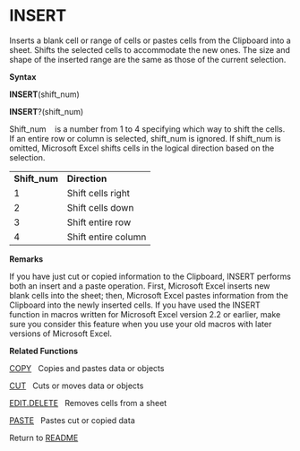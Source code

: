 # INSERT

Inserts a blank cell or range of cells or pastes cells from the
Clipboard into a sheet. Shifts the selected cells to accommodate the new
ones. The size and shape of the inserted range are the same as those of
the current selection.

**Syntax**

**INSERT**(shift\_num)

**INSERT**?(shift\_num)

Shift\_num&nbsp;&nbsp;&nbsp;&nbsp;is a number from 1 to 4 specifying
which way to shift the cells. If an entire row or column is selected,
shift\_num is ignored. If shift\_num is omitted, Microsoft Excel shifts
cells in the logical direction based on the selection.

|                |                     |
| -------------- | ------------------- |
| **Shift\_num** | **Direction**       |
| 1              | Shift cells right   |
| 2              | Shift cells down    |
| 3              | Shift entire row    |
| 4              | Shift entire column |

**Remarks**

If you have just cut or copied information to the Clipboard, INSERT
performs both an insert and a paste operation. First, Microsoft Excel
inserts new blank cells into the sheet; then, Microsoft Excel pastes
information from the Clipboard into the newly inserted cells. If you
have used the INSERT function in macros written for Microsoft Excel
version 2.2 or earlier, make sure you consider this feature when you use
your old macros with later versions of Microsoft Excel.

**Related Functions**

[COPY](COPY.md)&nbsp;&nbsp;&nbsp;Copies and pastes data or objects

[CUT](CUT.md)&nbsp;&nbsp;&nbsp;Cuts or moves data or objects

[EDIT.DELETE](EDIT.DELETE.md)&nbsp;&nbsp;&nbsp;Removes cells from a sheet

[PASTE](PASTE.md)&nbsp;&nbsp;&nbsp;Pastes cut or copied data



Return to [README](README.md)


